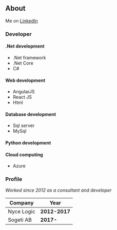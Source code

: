 ## About

Me on [LinkedIn](https://www.linkedin.com/in/christoffer-lind/) 

### Developer

#### .Net development
 - .Net framework
 - .Net Core
 - C#
 
#### Web development
 - AngularJS
 - React JS
 - Html

#### Database development
 - Sql server
 - MySql

#### Python development
 
#### Cloud computing
 - Azure


### Profile

*Worked since 2012 as a consultant and developer*

Company | Year
------------ | -------------
Nyce Logic  | **2012-2017**
Sogeti AB |  **2017-**




